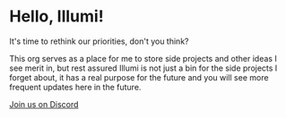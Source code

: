 # Hello, Illumi!
It's time to rethink our priorities, don't you think?

This org serves as a place for me to store side projects and other ideas I see merit in, but rest assured Illumi is not just a bin for the side projects I forget about, it has a real purpose for the future and you will see more frequent updates here in the future.

[Join us on Discord](https://discord.gg/JR6Q8YVWX8)
